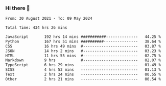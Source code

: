 ### Hi there 👋

<!--
**dominoto/dominoto** is a ✨ _special_ ✨ repository because its `README.md` (this file) appears on your GitHub profile.

Here are some ideas to get you started:

- 🔭 I’m currently working on ...
- 🌱 I’m currently learning ...
- 👯 I’m looking to collaborate on ...
- 🤔 I’m looking for help with ...
- 💬 Ask me about ...
- 📫 How to reach me: ...
- 😄 Pronouns: ...
- ⚡ Fun fact: ...
-->
<!--START_SECTION:waka-->

```txt
From: 30 August 2021 - To: 09 May 2024

Total Time: 434 hrs 26 mins

JavaScript       192 hrs 14 mins ###########--------------   44.25 %
Python           167 hrs 51 mins ##########---------------   38.64 %
CSS              16 hrs 49 mins  #------------------------   03.87 %
JSON             14 hrs 2 mins   #------------------------   03.23 %
HTML             11 hrs 55 mins  #------------------------   02.75 %
Markdown         9 hrs           #------------------------   02.07 %
TypeScript       6 hrs 29 mins   -------------------------   01.49 %
SCSS             4 hrs 53 mins   -------------------------   01.13 %
Text             2 hrs 24 mins   -------------------------   00.55 %
Other            2 hrs 21 mins   -------------------------   00.54 %
```

<!--END_SECTION:waka-->
